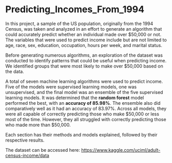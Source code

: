 # Predicting_Incomes_From_1994
In this project, a sample of the US population, originally from the 1994 Census, was taken and analyzed in an effort to generate an algorithm that could accurately predict whether an individual made over \$50,000 or not. The variables that were used to predict income include but are not limited to age, race, sex, education, occupation, hours per week, and marital status.

Before generating numerous algorithms, an exploration of the dataset was conducted to identify patterns that could be useful when predicting income. We identified groups that were most likely to make over \$50,000 based on the data.

A total of seven machine learning algorithms were used to predict income. Five of the models were supervised learning models, one was unsupervised, and the final model was an ensemble of the five supervised learning models. It was determined that the **random forest** model performed the best, with an **accuracy of 85.98%**. The ensemble also did comparatively well as it had an accuracy of 83.97%. Across all models, they were all capable of correctly predicting those who make \$50,000 or less most of the time. However, they all struggled with correctly predicting those who made more than \$50,000.

Each section has their methods and models explained, followed by their respective results. 

The dataset can be accessed here:
<https://www.kaggle.com/uciml/adult-census-income/data>
